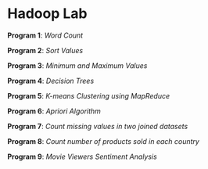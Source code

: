# Hadoop Lab

**Program 1**: *Word Count*

**Program 2**: *Sort Values*

**Program 3**: *Minimum and Maximum Values*

**Program 4**: *Decision Trees*

**Program 5**: *K-means Clustering using MapReduce*

**Program 6**: *Apriori Algorithm*

**Program 7**: *Count missing values in two joined datasets*

**Program 8**: *Count number of products sold in each country*

**Program 9**: *Movie Viewers Sentiment Analysis*
